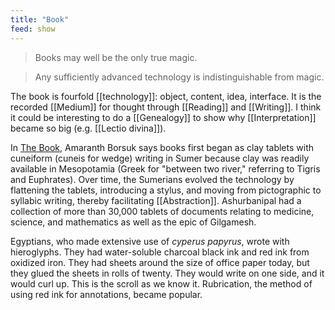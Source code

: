 ```yaml
---
title: "Book"
feed: show
---
```


> Books may well be the only true magic.

> Any sufficiently advanced technology is indistinguishable from magic.

The book is fourfold [[technology]]: object, content, idea, interface. It is the recorded [[Medium]] for thought through [[Reading]] and [[Writing]]. I think it could be interesting to do a [[Genealogy]] to show why [[Interpretation]] became so big (e.g. [[Lectio divina]]).

In [The Book](https://www.worldcat.org/title/book/oclc/1004091449&referer=brief_results), Amaranth Borsuk says books first began as clay tablets with cuneiform (cuneis for wedge) writing in Sumer because clay was readily available in Mesopotamia (Greek for "between two river," referring to Tigris and Euphrates). Over time, the Sumerians evolved the technology by flattening the tablets, introducing a stylus, and moving from pictographic to syllabic writing, thereby facilitating [[Abstraction]]. Ashurbanipal had a collection of more than 30,000 tablets of documents relating to medicine, science, and mathematics as well as the epic of Gilgamesh.

Egyptians, who made extensive use of _cyperus papyrus_, wrote with hieroglyphs. They had water-soluble charcoal black ink and red ink from oxidized iron. They had sheets around the size of office paper today, but they glued the sheets in rolls of twenty. They would write on one side, and it would curl up. This is the scroll as we know it. Rubrication, the method of using red ink for annotations, became popular. 